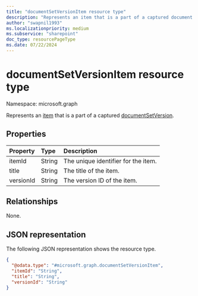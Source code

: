 ```yaml
---
title: "documentSetVersionItem resource type"
description: "Represents an item that is a part of a captured document set version."
author: "swapnil1993"
ms.localizationpriority: medium
ms.subservice: "sharepoint"
doc_type: resourcePageType
ms.date: 07/22/2024
---
```


# documentSetVersionItem resource type

Namespace: microsoft.graph

Represents an [item](../resources/listitem.md) that is a part of a captured [documentSetVersion](../resources/documentsetversion.md).

## Properties
|Property|Type|Description|
|:---|:---|:---|
|itemId|String| The unique identifier for the item. |
|title|String| The title of the item. |
|versionId|String| The version ID of the item.|

## Relationships
None.

## JSON representation
The following JSON representation shows the resource type.
<!-- {
  "blockType": "resource",
  "@odata.type": "microsoft.graph.documentSetVersionItem"
}
-->
``` json
{
  "@odata.type": "#microsoft.graph.documentSetVersionItem",
  "itemId": "String",
  "title": "String",
  "versionId": "String"
}
```


